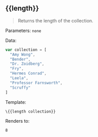 ## \{{length}}

> Returns the length of the collection.

Parameters: `none`

Data:

```js
var collection = [
  "Amy Wong",
  "Bender",
  "Dr. Zoidberg",
  "Fry",
  "Hermes Conrad",
  "Leela",
  "Professor Farnsworth",
  "Scruffy"
]
```

Template:

```handlebars
\{{length collection}}
```

Renders to:

```handlebars
8
```